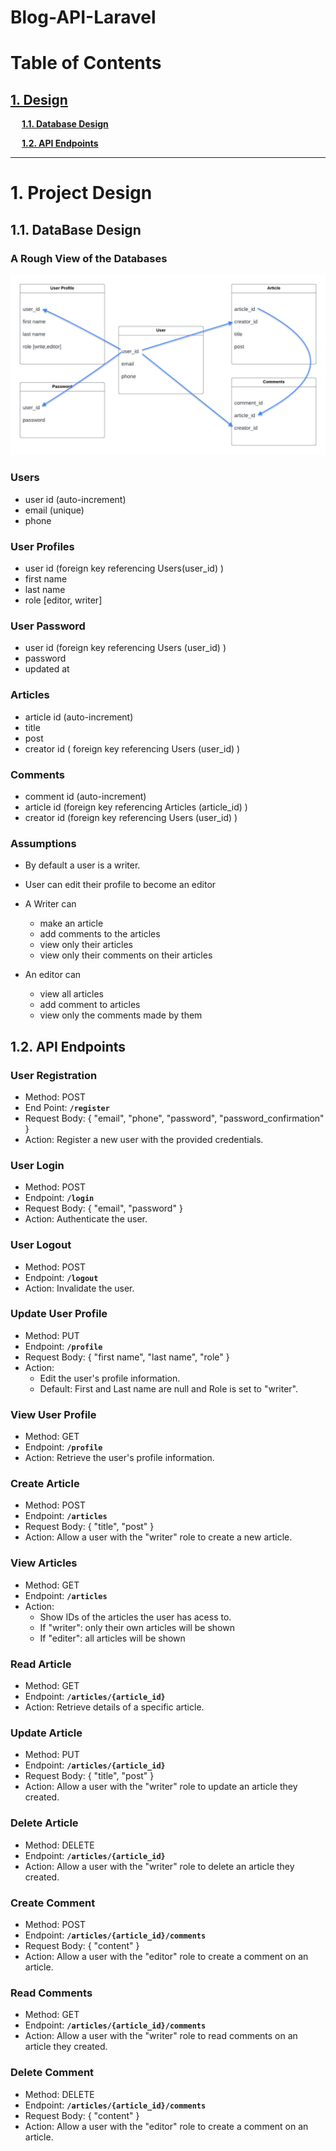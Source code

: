 # Blog-API-Laravel

# Table of Contents

## [1. Design](#1-project-design)
&ensp;&ensp; **[1.1. Database Design](#11-database-design)**

&ensp;&ensp; **[1.2. API Endpoints](#12-api-endpoints)**

<hr>

# 1. Project Design

## 1.1. DataBase Design

### A Rough View of the Databases

![databases](/assets/databases.png)

### Users

- user id (auto-increment)
- email (unique)
- phone

### User Profiles

- user id (foreign key referencing Users(user_id) )
- first name
- last name
- role [editor, writer]

### User Password

- user id (foreign key referencing Users (user_id) )
- password
- updated at

### Articles

- article id (auto-increment)
- title
- post
- creator id ( foreign key referencing Users (user_id) )

### Comments

- comment id (auto-increment)
- article id (foreign key referencing Articles (article_id) )
- creator id (foreign key referencing Users (user_id) )

### Assumptions

- By default a user is a writer. 

- User can edit their profile to become an editor

- A Writer can 
    - make an article 
    - add comments to the articles 
    - view only their articles 
    - view only their comments on their articles

- An editor can 
    - view all articles 
    - add comment to articles 
    - view only the comments made by them

## 1.2. API Endpoints
### User Registration

- Method: POST
- End Point: **`/register`**
- Request Body: { "email", "phone", "password", "password_confirmation" }
- Action: Register a new user with the provided credentials.

### User Login
- Method: POST
- Endpoint: **`/login`**
- Request Body: { "email", "password" }
- Action: Authenticate the user.

### User Logout
- Method: POST
- Endpoint: **`/logout`**
- Action: Invalidate the user.

### Update User Profile
- Method: PUT
- Endpoint: **`/profile`**
- Request Body: { "first name", "last name", "role" }
- Action: 
    - Edit the user's profile information. 
    - Default: First and Last name are null and Role is set to "writer".

### View User Profile
- Method: GET
- Endpoint: **`/profile`**
- Action: Retrieve the user's profile information.

### Create Article
- Method: POST
- Endpoint: **`/articles`**
- Request Body: { "title", "post" }
- Action: Allow a user with the "writer" role to create a new article.

### View Articles
- Method: GET
- Endpoint: **`/articles`**
- Action: 
    - Show IDs of the articles the user has acess to.
    - If "writer": only their own articles will be shown
    - If "editer": all articles will be shown

### Read Article
- Method: GET
- Endpoint: **`/articles/{article_id}`**
- Action: Retrieve details of a specific article. 

### Update Article
- Method: PUT
- Endpoint: **`/articles/{article_id}`**
- Request Body: { "title", "post" }
- Action: Allow a user with the "writer" role to update an article they created.

### Delete Article
- Method: DELETE
- Endpoint: **`/articles/{article_id}`**
- Action: Allow a user with the "writer" role to delete an article they created.

### Create Comment
- Method: POST
- Endpoint: **`/articles/{article_id}/comments`**
- Request Body: { "content" }
- Action: Allow a user with the "editor" role to create a comment on an article.

### Read Comments
- Method: GET
- Endpoint: **`/articles/{article_id}/comments`**
- Action: Allow a user with the "writer" role to read comments on an article they created.

### Delete Comment
- Method: DELETE
- Endpoint: **`/articles/{article_id}/comments`**
- Request Body: { "content" }
- Action: Allow a user with the "editor" role to create a comment on an article.

